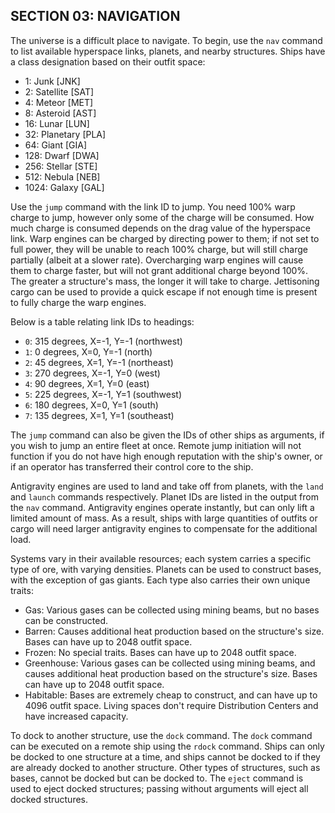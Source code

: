 ## SECTION 03: NAVIGATION

The universe is a difficult place to navigate. To begin, use the `nav` command to list available hyperspace links, planets, and nearby structures. Ships have a class designation based on their outfit space:

- 1: Junk [JNK]
- 2: Satellite [SAT]
- 4: Meteor [MET]
- 8: Asteroid [AST]
- 16: Lunar [LUN]
- 32: Planetary [PLA]
- 64: Giant [GIA]
- 128: Dwarf [DWA]
- 256: Stellar [STE]
- 512: Nebula [NEB]
- 1024: Galaxy [GAL]

Use the `jump` command with the link ID to jump. You need 100% warp charge to jump, however only some of the charge will be consumed. How much charge is consumed depends on the drag value of the hyperspace link. Warp engines can be charged by directing power to them; if not set to full power, they will be unable to reach 100% charge, but will still charge partially (albeit at a slower rate). Overcharging warp engines will cause them to charge faster, but will not grant additional charge beyond 100%. The greater a structure's mass, the longer it will take to charge. Jettisoning cargo can be used to provide a quick escape if not enough time is present to fully charge the warp engines.

Below is a table relating link IDs to headings:

- `0`: 315 degrees, X=-1, Y=-1 (northwest)
- `1`: 0 degrees, X=0, Y=-1 (north)
- `2`: 45 degrees, X=1, Y=-1 (northeast)
- `3`: 270 degrees, X=-1, Y=0 (west)
- `4`: 90 degrees, X=1, Y=0 (east)
- `5`: 225 degrees, X=-1, Y=1 (southwest)
- `6`: 180 degrees, X=0, Y=1 (south)
- `7`: 135 degrees, X=1, Y=1 (southeast)

The `jump` command can also be given the IDs of other ships as arguments, if you wish to jump an entire fleet at once. Remote jump initiation will not function if you do not have high enough reputation with the ship's owner, or if an operator has transferred their control core to the ship.

Antigravity engines are used to land and take off from planets, with the `land` and `launch` commands respectively. Planet IDs are listed in the output from the `nav` command. Antigravity engines operate instantly, but can only lift a limited amount of mass. As a result, ships with large quantities of outfits or cargo will need larger antigravity engines to compensate for the additional load.

Systems vary in their available resources; each system carries a specific type of ore, with varying densities. Planets can be used to construct bases, with the exception of gas giants. Each type also carries their own unique traits:

- Gas: Various gases can be collected using mining beams, but no bases can be constructed.
- Barren: Causes additional heat production based on the structure's size. Bases can have up to 2048 outfit space.
- Frozen: No special traits. Bases can have up to 2048 outfit space.
- Greenhouse: Various gases can be collected using mining beams, and causes additional heat production based on the structure's size. Bases can have up to 2048 outfit space.
- Habitable: Bases are extremely cheap to construct, and can have up to 4096 outfit space. Living spaces don't require Distribution Centers and have increased capacity.

To dock to another structure, use the `dock` command. The `dock` command can be executed on a remote ship using the `rdock` command. Ships can only be docked to one structure at a time, and ships cannot be docked to if they are already docked to another structure. Other types of structures, such as bases, cannot be docked but can be docked to. The `eject` command is used to eject docked structures; passing without arguments will eject all docked structures.
